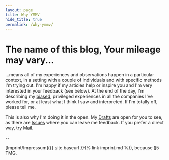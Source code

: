 ```yaml
---
layout: page
title: Why YMMV
hide_title: true
permalink: /why-ymmv/
---
```



# The name of this blog, Your mileage may vary...

...means all of my experiences and observations happen in a particular context, in a setting with a couple of individuals and with specific methods I'm trying out.
I'm happy if my articles help or inspire you and I'm very interested in your feedback (see below). At the end of the day, I'm describing my [biased](https://betterhumans.coach.me/cognitive-bias-cheat-sheet-55a472476b18?gi=4d491e9aedc9#.2n3okjow7), privileged experiences in all the companies I've worked for, or at least what I think I saw and interpreted. If I'm totally off, please tell me.

This is also why I'm doing it in the open. My [Drafts](https://github.com/rradczewski/ymmv/tree/master/_drafts) are open for you to see, as there are [Issues](https://github.com/rradczewski/ymmv/issues?utf8=%E2%9C%93&q=) where you can leave me feedback. If you prefer a direct way, try [Mail](mailto:hello@craftswerk.io).

--

[Imprint/Impressum]({{ site.baseurl }}{% link imprint.md %}), because §5 TMG.
